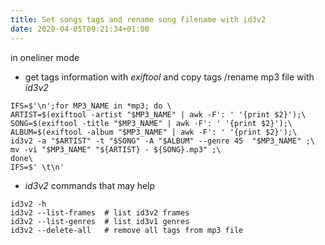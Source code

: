 ```yaml
---
title: Set songs tags and rename song filename with id3v2
date: 2020-04-05T09:21:34+01:00
---
```


in oneliner mode

* get tags information with *exiftool* and copy tags /rename mp3 file with *id3v2*

```shell
IFS=$'\n';for MP3_NAME in *mp3; do \
ARTIST=$(exiftool -artist "$MP3_NAME" | awk -F': ' '{print $2}');\
SONG=$(exiftool -title "$MP3_NAME" | awk -F': ' '{print $2}');\
ALBUM=$(exiftool -album "$MP3_NAME" | awk -F': ' '{print $2}');\
id3v2 -a "$ARTIST" -t "$SONG" -A "$ALBUM" --genre 45  "$MP3_NAME" ;\
mv -vi "$MP3_NAME" "${ARTIST} - ${SONG}.mp3" ;\
done\
IFS=$' \t\n'
```
* *id3v2* commands that may help

```shell
id3v2 -h
id3v2 --list-frames  # list id3v2 frames
id3v2 --list-genres  # list id3v1 genres
id3v2 --delete-all   # remove all tags from mp3 file
```
